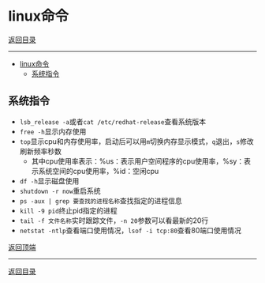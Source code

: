 # linux命令

[返回目录](/linux/README.md)

---

- [linux命令](#linux命令)
  - [系统指令](#系统指令)

## 系统指令

- `lsb_release -a`或者`cat /etc/redhat-release`查看系统版本
- `free -h`显示内存使用
- `top`显示cpu和内存使用率，启动后可以用`m`切换内存显示模式，`q`退出，`s`修改刷新频率秒数
  - 其中cpu使用率表示：%us：表示用户空间程序的cpu使用率，%sy：表示系统空间的cpu使用率，%id：空闲cpu
- `df -h`显示磁盘使用  
- `shutdown -r now`重启系统  
- `ps -aux | grep 要查找的进程名称`查找指定的进程信息
- `kill -9 pid`终止pid指定的进程
- `tail -f 文件名称`实时跟踪文件，`-n 20`参数可以看最新的20行
- `netstat -ntlp`查看端口使用情况，`lsof -i tcp:80`查看80端口使用情况

[返回顶端](#linux命令)

---
[返回目录](/linux/README.md)
